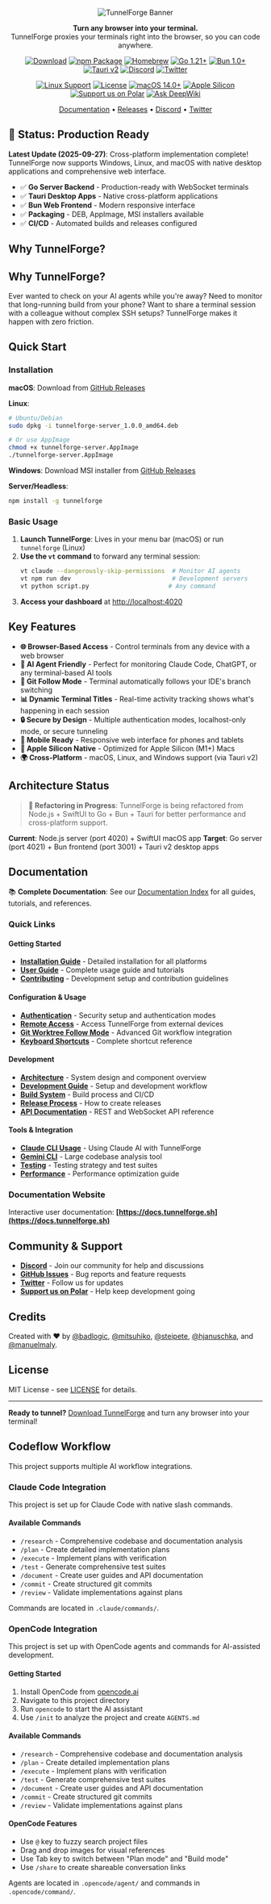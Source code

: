 <!-- Generated: 2025-01-27 12:35:00 UTC -->
<p align="center">
  <img src="assets/banner.png" alt="TunnelForge Banner" />
</p>

<p align="center">
  <strong>Turn any browser into your terminal.</strong><br>
  TunnelForge proxies your terminals right into the browser, so you can code anywhere.
</p>

<p align="center">
  <a href="https://github.com/ferg-cod3s/tunnelforge/releases/latest"><img src="https://img.shields.io/badge/Download-macOS-blue" alt="Download"></a>
  <a href="https://www.npmjs.com/package/tunnelforge"><img src="https://img.shields.io/badge/npm-Package-orange" alt="npm Package"></a>
  <a href="https://formulae.brew.sh/cask/tunnelforge"><img src="https://img.shields.io/badge/homebrew-Cask-red" alt="Homebrew"></a>
  <a href="https://go.dev"><img src="https://img.shields.io/badge/Go-1.21+-00ADD8?logo=go" alt="Go 1.21+"></a>
  <a href="https://bun.sh"><img src="https://img.shields.io/badge/Bun-1.0+-F472B6?logo=bun" alt="Bun 1.0+"></a>
  <a href="https://tauri.app"><img src="https://img.shields.io/badge/Tauri-v2-FFC131?logo=tauri" alt="Tauri v2"></a>
  <a href="https://discord.gg/3Ub3EUwrcR"><img src="https://img.shields.io/discord/1394471066990280875?label=Discord&logo=discord" alt="Discord"></a>
  <a href="https://twitter.com/tunnelforge"><img src="https://img.shields.io/twitter/follow/tunnelforge?style=social" alt="Twitter"></a>
</p>

<p align="center">
  <a href="https://www.npmjs.com/package/tunnelforge"><img src="https://img.shields.io/badge/Linux-Supported-brightgreen" alt="Linux Support"></a>
  <a href="LICENSE"><img src="https://img.shields.io/badge/License-MIT-green" alt="License"></a>
  <a href="https://www.apple.com/macos/"><img src="https://img.shields.io/badge/macOS-14.0+-red" alt="macOS 14.0+"></a>
  <a href="https://support.apple.com/en-us/HT211814"><img src="https://img.shields.io/badge/Apple%20Silicon-Required-orange" alt="Apple Silicon"></a>
  <a href="https://tunnelforge.sh/#support"><img src="https://img.shields.io/badge/Support%20us-on%20Polar-purple" alt="Support us on Polar"></a>
  <a href="https://deepwiki.com/johnferguson/tunnelforge"><img src="https://deepwiki.com/badge.svg" alt="Ask DeepWiki"></a>
</p>

<p align="center">
  <a href="https://docs.tunnelforge.sh">Documentation</a> •
  <a href="https://github.com/ferg-cod3s/tunnelforge/releases">Releases</a> •
  <a href="https://discord.gg/3Ub3EUwrcR">Discord</a> •
  <a href="https://twitter.com/tunnelforge">Twitter</a>
</p>

## 🚀 Status: Production Ready

**Latest Update (2025-09-27)**: Cross-platform implementation complete! TunnelForge now supports Windows, Linux, and macOS with native desktop applications and comprehensive web interface.

- ✅ **Go Server Backend** - Production-ready with WebSocket terminals
- ✅ **Tauri Desktop Apps** - Native cross-platform applications  
- ✅ **Bun Web Frontend** - Modern responsive interface
- ✅ **Packaging** - DEB, AppImage, MSI installers available
- ✅ **CI/CD** - Automated builds and releases configured

## Why TunnelForge?
## Why TunnelForge?

Ever wanted to check on your AI agents while you're away? Need to monitor that long-running build from your phone? Want to share a terminal session with a colleague without complex SSH setups? TunnelForge makes it happen with zero friction.

## Quick Start

### Installation

**macOS**: Download from [GitHub Releases](https://github.com/ferg-cod3s/tunnelforge/releases/latest)

**Linux**: 
```bash
# Ubuntu/Debian
sudo dpkg -i tunnelforge-server_1.0.0_amd64.deb

# Or use AppImage
chmod +x tunnelforge-server.AppImage
./tunnelforge-server.AppImage
```

**Windows**: Download MSI installer from [GitHub Releases](https://github.com/ferg-cod3s/tunnelforge/releases/latest)

**Server/Headless**: 
```bash
npm install -g tunnelforge
```

### Basic Usage

1. **Launch TunnelForge**: Lives in your menu bar (macOS) or run `tunnelforge` (Linux)
2. **Use the `vt` command** to forward any terminal session:
   ```bash
   vt claude --dangerously-skip-permissions  # Monitor AI agents
   vt npm run dev                            # Development servers
   vt python script.py                      # Any command
   ```
3. **Access your dashboard** at [http://localhost:4020](http://localhost:4020)

## Key Features

- **🌐 Browser-Based Access** - Control terminals from any device with a web browser
- **🤖 AI Agent Friendly** - Perfect for monitoring Claude Code, ChatGPT, or any terminal-based AI tools
- **🔄 Git Follow Mode** - Terminal automatically follows your IDE's branch switching
- **📊 Dynamic Terminal Titles** - Real-time activity tracking shows what's happening in each session
- **🔒 Secure by Design** - Multiple authentication modes, localhost-only mode, or secure tunneling
- **📱 Mobile Ready** - Responsive web interface for phones and tablets
- **🍎 Apple Silicon Native** - Optimized for Apple Silicon (M1+) Macs
- **🌍 Cross-Platform** - macOS, Linux, and Windows support (via Tauri v2)

## Architecture Status

> **🔄 Refactoring in Progress**: TunnelForge is being refactored from Node.js + SwiftUI to Go + Bun + Tauri for better performance and cross-platform support.

**Current**: Node.js server (port 4020) + SwiftUI macOS app
**Target**: Go server (port 4021) + Bun frontend (port 3001) + Tauri v2 desktop apps

## Documentation

📚 **Complete Documentation**: See our [Documentation Index](docs/INDEX.md) for all guides, tutorials, and references.

### Quick Links

#### Getting Started
- **[Installation Guide](docs/INSTALLATION.md)** - Detailed installation for all platforms
- **[User Guide](docs/USER_GUIDE.md)** - Complete usage guide and tutorials
- **[Contributing](docs/CONTRIBUTING.md)** - Development setup and contribution guidelines

#### Configuration & Usage
- **[Authentication](docs/authentication.md)** - Security setup and authentication modes
- **[Remote Access](docs/TESTING_EXTERNAL_DEVICES.md)** - Access TunnelForge from external devices
- **[Git Worktree Follow Mode](docs/git-worktree-follow-mode.md)** - Advanced Git workflow integration
- **[Keyboard Shortcuts](docs/keyboard-shortcuts.md)** - Complete shortcut reference

#### Development
- **[Architecture](docs/ARCHITECTURE.md)** - System design and component overview
- **[Development Guide](docs/development.md)** - Setup and development workflow
- **[Build System](docs/build-system.md)** - Build process and CI/CD
- **[Release Process](docs/RELEASE.md)** - How to create releases
- **[API Documentation](docs/API.md)** - REST and WebSocket API reference

#### Tools & Integration
- **[Claude CLI Usage](docs/claude.md)** - Using Claude AI with TunnelForge
- **[Gemini CLI](docs/gemini.md)** - Large codebase analysis tool
- **[Testing](docs/testing.md)** - Testing strategy and test suites
- **[Performance](docs/performance.md)** - Performance optimization guide

### Documentation Website

Interactive user documentation: **[https://docs.tunnelforge.sh](https://docs.tunnelforge.sh)**

## Community & Support

- **[Discord](https://discord.gg/3Ub3EUwrcR)** - Join our community for help and discussions
- **[GitHub Issues](https://github.com/ferg-cod3s/tunnelforge/issues)** - Bug reports and feature requests
- **[Twitter](https://twitter.com/tunnelforge)** - Follow us for updates
- **[Support us on Polar](https://tunnelforge.sh/#support)** - Help keep development going

## Credits

Created with ❤️ by [@badlogic](https://mariozechner.at/), [@mitsuhiko](https://lucumr.pocoo.org/), [@steipete](https://steipete.com/), [@hjanuschka](https://x.com/hjanuschka), and [@manuelmaly](https://x.com/manuelmaly).

## License

MIT License - see [LICENSE](LICENSE) for details.

---

**Ready to tunnel?** [Download TunnelForge](https://github.com/ferg-cod3s/tunnelforge/releases/latest) and turn any browser into your terminal!


## Codeflow Workflow

This project supports multiple AI workflow integrations.

### Claude Code Integration

This project is set up for Claude Code with native slash commands.

#### Available Commands

- `/research` - Comprehensive codebase and documentation analysis
- `/plan` - Create detailed implementation plans
- `/execute` - Implement plans with verification
- `/test` - Generate comprehensive test suites
- `/document` - Create user guides and API documentation
- `/commit` - Create structured git commits
- `/review` - Validate implementations against plans

Commands are located in `.claude/commands/`.

### OpenCode Integration

This project is set up with OpenCode agents and commands for AI-assisted development.

#### Getting Started

1. Install OpenCode from [opencode.ai](https://opencode.ai)
2. Navigate to this project directory
3. Run `opencode` to start the AI assistant
4. Use `/init` to analyze the project and create `AGENTS.md`

#### Available Commands

- `/research` - Comprehensive codebase and documentation analysis
- `/plan` - Create detailed implementation plans
- `/execute` - Implement plans with verification
- `/test` - Generate comprehensive test suites
- `/document` - Create user guides and API documentation
- `/commit` - Create structured git commits
- `/review` - Validate implementations against plans

#### OpenCode Features

- Use `@` key to fuzzy search project files
- Drag and drop images for visual references
- Use Tab key to switch between "Plan mode" and "Build mode"
- Use `/share` to create shareable conversation links

Agents are located in `.opencode/agent/` and commands in `.opencode/command/`.

